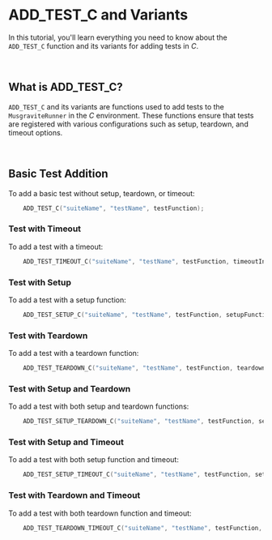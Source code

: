 # ADD_TEST_C and Variants
In this tutorial, you'll learn everything you need to know about the `ADD_TEST_C` function and its variants for adding tests in *C*.

<br>

## What is ADD_TEST_C?
`ADD_TEST_C` and its variants are functions used to add tests to the `MusgraviteRunner` in the *C* environment. These functions ensure that tests are registered with various configurations such as setup, teardown, and timeout options.

<br>

## Basic Test Addition
To add a basic test without setup, teardown, or timeout:

```C    
    ADD_TEST_C("suiteName", "testName", testFunction);
```

### Test with Timeout
To add a test with a timeout:

```C    
    ADD_TEST_TIMEOUT_C("suiteName", "testName", testFunction, timeoutInSeconds);
```

### Test with Setup
To add a test with a setup function:

```C    
    ADD_TEST_SETUP_C("suiteName", "testName", testFunction, setupFunction);
```

### Test with Teardown
To add a test with a teardown function:

```C    
    ADD_TEST_TEARDOWN_C("suiteName", "testName", testFunction, teardownFunction);
```

### Test with Setup and Teardown
To add a test with both setup and teardown functions:

```C    
    ADD_TEST_SETUP_TEARDOWN_C("suiteName", "testName", testFunction, setupFunction, teardownFunction);
```

### Test with Setup and Timeout
To add a test with both setup function and timeout:

```C
    ADD_TEST_SETUP_TIMEOUT_C("suiteName", "testName", testFunction, setupFunction, timeoutInSeconds);
```

### Test with Teardown and Timeout
To add a test with both teardown function and timeout:

```C
    ADD_TEST_TEARDOWN_TIMEOUT_C("suiteName", "testName", testFunction, teardownFunction, timeoutInSeconds);
```